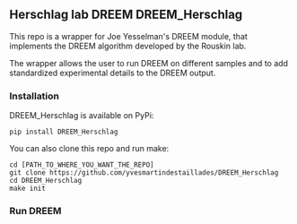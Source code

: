 ## Herschlag lab DREEM DREEM_Herschlag

This repo is a wrapper for Joe Yesselman's DREEM module, that implements the DREEM algorithm developed by the Rouskin lab.

The wrapper allows the user to run DREEM on different samples and to add standardized experimental details to the DREEM output.


### Installation

DREEM_Herschlag is available on PyPi:

```
pip install DREEM_Herschlag
```

You can also clone this repo and run make:

```
cd [PATH_TO_WHERE_YOU_WANT_THE_REPO]
git clone https://github.com/yvesmartindestaillades/DREEM_Herschlag
cd DREEM_Herschlag
make init
```

### Run DREEM


